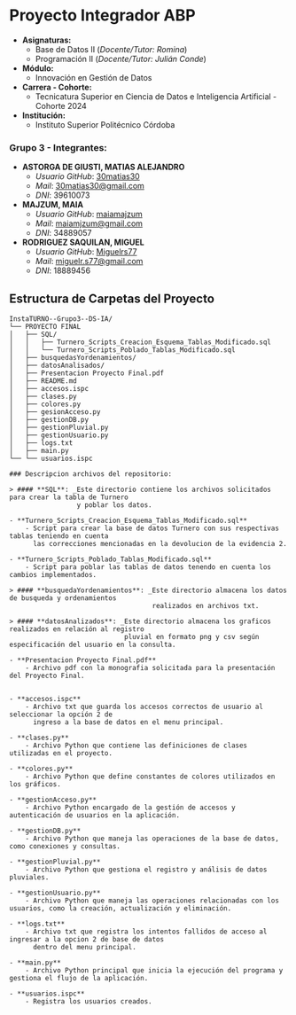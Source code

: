 # Proyecto Integrador ABP
- **Asignaturas:**
    - Base de Datos II (_Docente/Tutor: Romina_)
    - Programación II (_Docente/Tutor: Julián Conde_)
- **Módulo:**
    - Innovación en Gestión de Datos
- **Carrera - Cohorte:**
    - Tecnicatura Superior en Ciencia de Datos e Inteligencia Artificial - Cohorte 2024
- **Institución:**
    - Instituto Superior Politécnico Córdoba

### Grupo 3 - Integrantes:
- **ASTORGA DE GIUSTI, MATIAS ALEJANDRO**
    - _Usuario GitHub_: [30matias30](https://github.com/30matias30)
    - _Mail_: 30matias30@gmail.com
    - _DNI_: 39610073
- **MAJZUM, MAIA**
    - _Usuario GitHub_: [maiamajzum](https://github.com/maiamajzum)
    - _Mail_: maiamjzum@gmail.com
    - _DNI_: 34889057
- **RODRIGUEZ SAQUILAN, MIGUEL**
    - _Usuario GitHub_: [Miguelrs77](https://github.com/miguelrs77)
    - _Mail_: miguelr.s77@gmail.com
    - _DNI_: 18889456 


## Estructura de Carpetas del Proyecto

```
InstaTURNO--Grupo3--DS-IA/
└── PROYECTO FINAL
│   ├── SQL/
│   │   ├── Turnero_Scripts_Creacion_Esquema_Tablas_Modificado.sql
│   │   └── Turnero_Scripts_Poblado_Tablas_Modificado.sql
│   ├── busquedasYordenamientos/   
│   ├── datosAnalisados/
│   ├── Presentacion Proyecto Final.pdf
│   ├── README.md
│   ├── accesos.ispc
│   ├── clases.py
│   ├── colores.py
│   ├── gesionAcceso.py
│   ├── gestionDB.py
│   ├── gestionPluvial.py
│   ├── gestionUsuario.py
│   ├── logs.txt
│   ├── main.py
└── └── usuarios.ispc

### Descripcion archivos del repositorio:

> #### **SQL**: _Este directorio contiene los archivos solicitados para crear la tabla de Turnero
                 y poblar los datos.

- **Turnero_Scripts_Creacion_Esquema_Tablas_Modificado.sql**
    - Script para crear la base de datos Turnero con sus respectivas tablas teniendo en cuenta 
      las correcciones mencionadas en la devolucion de la evidencia 2.
      
- **Turnero_Scripts_Poblado_Tablas_Modificado.sql**
    - Script para poblar las tablas de datos tenendo en cuenta los cambios implementados.
 
> #### **busquedaYordenamientos**: _Este directorio almacena los datos de busqueda y ordenamientos 
                                    realizados en archivos txt.

> #### **datosAnalizados**: _Este directorio almacena los graficos realizados en relación al registro 
                             pluvial en formato png y csv según especificación del usuario en la consulta.

- **Presentacion Proyecto Final.pdf**
    - Archivo pdf con la monografia solicitada para la presentación del Proyecto Final.
	

- **accesos.ispc**
    - Archivo txt que guarda los accesos correctos de usuario al seleccionar la opción 2 de 
      ingreso a la base de datos en el menu principal.
	
- **clases.py**
    - Archivo Python que contiene las definiciones de clases utilizadas en el proyecto.

- **colores.py**
    - Archivo Python que define constantes de colores utilizados en los gráficos.
	
- **gestionAcceso.py**   
    - Archivo Python encargado de la gestión de accesos y autenticación de usuarios en la aplicación.	
	
- **gestionDB.py**
    - Archivo Python que maneja las operaciones de la base de datos, como conexiones y consultas.
	
- **gestionPluvial.py**
    - Archivo Python que gestiona el registro y análisis de datos pluviales.
	
- **gestionUsuario.py**
    - Archivo Python que maneja las operaciones relacionadas con los usuarios, como la creación, actualización y eliminación.
	
- **logs.txt**
    - Archivo txt que registra los intentos fallidos de acceso al ingresar a la opcion 2 de base de datos 
      dentro del menu principal.
	
- **main.py**
    - Archivo Python principal que inicia la ejecución del programa y gestiona el flujo de la aplicación.
	
- **usuarios.ispc**
    - Registra los usuarios creados.
	


